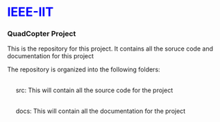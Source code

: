 <h1 style="color:blue"> IEEE-IIT</h1>

<h3> QuadCopter Project </h2>


<p> This is the repository for this project. It contains all the soruce code and documentation for this project </p>

<p> The repository is organized into the following folders:<br>

<br> &nbsp;&nbsp;&nbsp;&nbsp;      src: This will contain all the source code for the project
 
<br> &nbsp;&nbsp;&nbsp;&nbsp;      docs: This will contain all the documentation for the project </p>

